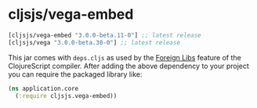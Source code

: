 # cljsjs/vega-embed

[](dependency)
```clojure
[cljsjs/vega-embed "3.0.0-beta.11-0"] ;; latest release
[cljsjs/vega "3.0.0-beta.30-0"] ;; latest release
```
[](/dependency)

This jar comes with `deps.cljs` as used by the [Foreign Libs][flibs] feature
of the ClojureScript compiler. After adding the above dependency to your project
you can require the packaged library like:

```clojure
(ns application.core
  (:require cljsjs.vega-embed))
```

[flibs]: https://github.com/clojure/clojurescript/wiki/Packaging-Foreign-Dependencies
